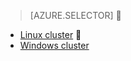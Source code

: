 > [AZURE.SELECTOR]

- [Linux cluster](/documentation/articles/hdinsight-hadoop-run-samples-linux)

- [Windows cluster](/documentation/articles/hdinsight-run-samples)
